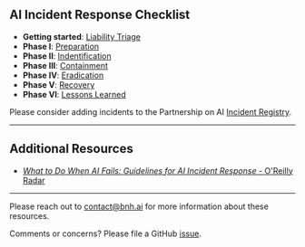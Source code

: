 ## AI Incident Response Checklist

* **Getting started**: [Liability Triage](bnh.ai-AI-IR-Checklist-Liability-Triage.pdf)
* **Phase I**: [Preparation]()
* **Phase II**: [Indentification]()
* **Phase III**: [Containment]()
* **Phase IV**: [Eradication]()
* **Phase V**: [Recovery]()
* **Phase VI**: [Lessons Learned]()


Please consider adding incidents to the Partnership on AI [Incident Registry](http://aiid.partnershiponai.org/).

***

## Additional Resources

* [*What to Do When AI Fails: Guidelines for AI Incident Response* - O'Reilly Radar](https://www.oreilly.com/radar/what-to-do-when-ai-fails/)

***

Please reach out to [contact@bnh.ai](mailto:contact@bnh.ai) for more information about these resources.


Comments or concerns? Please file a GitHub [issue](https://github.com/bnh-ai/resources/issues/new).
